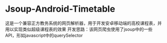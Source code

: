 # Jsoup-Android-Timetable
这是一个兼容正方教务系统的网页解析器，用于开发安卓移动端的高校课程表，并用以实现类似超级课程表的效果
开发思路：该网页爬虫使用了jsoup中的一些API，形如javascript中的querySelector
